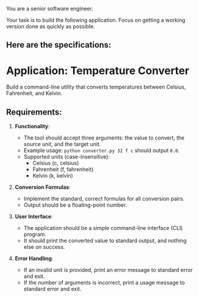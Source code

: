 You are a senior software engineer.

Your task is to build the following application. Focus on getting a working version done as quickly as possible.

Here are the specifications:
---
# Application: Temperature Converter

Build a command-line utility that converts temperatures between Celsius, Fahrenheit, and Kelvin.

## Requirements:

1.  **Functionality**:
    *   The tool should accept three arguments: the value to convert, the source unit, and the target unit.
    *   Example usage: `python converter.py 32 f c` should output `0.0`.
    *   Supported units (case-insensitive):
        *   Celsius (c, celsius)
        *   Fahrenheit (f, fahrenheit)
        *   Kelvin (k, kelvin)

2.  **Conversion Formulas**:
    *   Implement the standard, correct formulas for all conversion pairs.
    *   Output should be a floating-point number.

3.  **User Interface**:
    *   The application should be a simple command-line interface (CLI) program.
    *   It should print the converted value to standard output, and nothing else on success.

4.  **Error Handling**:
    *   If an invalid unit is provided, print an error message to standard error and exit.
    *   If the number of arguments is incorrect, print a usage message to standard error and exit.